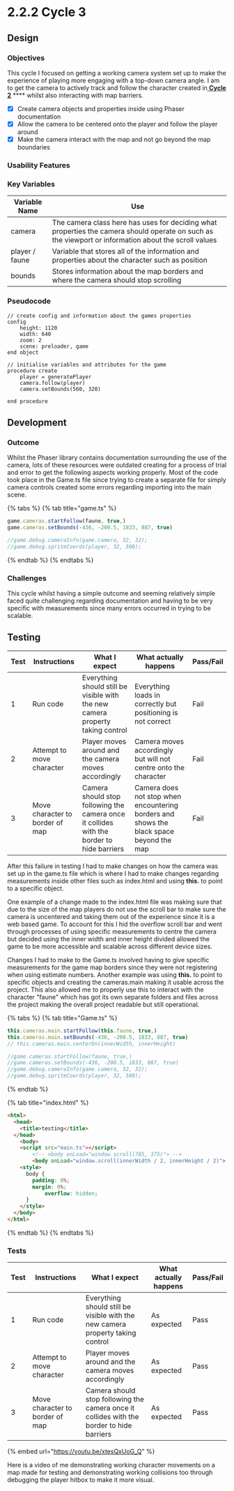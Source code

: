 # 2.2.2 Cycle 3

## Design

### Objectives

This cycle I focused on getting a working camera system set up to make the experience of playing more engaging with a top-down camera angle. I am to get the camera to actively track and follow the character created in[ **Cycle 2**](cycle-1-1.md) **** whilst also interacting with map barriers.

* [x] Create camera objects and properties inside using Phaser documentation&#x20;
* [x] Allow the camera to be centered onto the player and follow the player around
* [x] Make the camera interact with the map and not go beyond the map boundaries

### Usability Features

### Key Variables

| Variable Name  | Use                                                                                                                                                  |
| -------------- | ---------------------------------------------------------------------------------------------------------------------------------------------------- |
| camera         | The camera class here has uses for deciding what properties the camera should operate on such as the viewport or information about the scroll values |
| player / faune | Variable that stores all of the information and properties about the character such as position                                                      |
| bounds         | Stores information about the map borders and where the camera should stop scrolling                                                                  |

### Pseudocode

```
// create config and information about the games properties
config
    height: 1120
    width: 640
    zoom: 2
    scene: preloader, game
end object

// initialise variables and attributes for the game
procedure create
    player = generatePlayer
    camera.follow(player)
    camera.setBounds(560, 320)
    
end procedure
```

## Development

### Outcome

Whilst the Phaser library contains documentation surrounding the use of the camera, lots of these resources were outdated creating for a process of trial and error to get the following aspects working properly. Most of the code took place in the Game.ts file since trying to create a separate file for simply camera controls created some errors regarding importing into the main scene.

{% tabs %}
{% tab title="game.ts" %}
```typescript
game.cameras.startFollow(faune, true,)
game.cameras.setBounds(-436, -200.5, 1833, 887, true)

//game.debug.cameraInfo(game.camera, 32, 32);
//game.debug.spriteCoords(player, 32, 500);
```
{% endtab %}
{% endtabs %}



### Challenges

This cycle whilst having a simple outcome and seeming relatively simple faced quite challenging regarding documentation and having to be very specific with measurements since many errors occurred in trying to be scalable.&#x20;

## Testing

| Test | Instructions                    | What I expect                                                                             | What actually happens                                                                   | Pass/Fail |
| ---- | ------------------------------- | ----------------------------------------------------------------------------------------- | --------------------------------------------------------------------------------------- | --------- |
| 1    | Run code                        | Everything should still be visible with the new camera property taking control            | Everything loads in correctly but positioning is not correct                            | Fail      |
| 2    | Attempt to move character       | Player moves around and the camera moves accordingly                                      | Camera moves accordingly but will not centre onto the character                         | Fail      |
| 3    | Move character to border of map | Camera should stop following the camera once it collides with the border to hide barriers | Camera does not stop when encountering borders and shows the black space beyond the map | Fail      |

After this failure in testing I had to make changes on how the camera was set up in the game.ts file which is where I had to make changes regarding measurements inside other files such as index.html and using **this.** to point to a specific object.&#x20;

One example of a change made to the index.html file was making sure that due to the size of the map players do not use the scroll bar to make sure the camera is uncentered and taking them out of the experience since it is a web based game. To account for this I hid the overflow scroll bar and went through processes of using specific measurements to centre the camera but decided using the inner width and inner height divided allowed the game to be more accessible and scalable across different device sizes.

Changes I had to make to the Game.ts involved having to give specific measurements for the game map borders since they were not registering when using estimate numbers. Another example was using **this.** to point to specific objects and creating the cameras.main making it usable across the project. This also allowed me to properly use this to interact with the character "faune" which has got its own separate folders and files across the project making the overall project readable but still operational.

{% tabs %}
{% tab title="Game.ts" %}
```typescript
this.cameras.main.startFollow(this.faune, true,)
this.cameras.main.setBounds(-436, -200.5, 1833, 887, true)
// this.cameras.main.centerOn(innerWidth, innerHeight)

//game.cameras.startFollow(faune, true,)
//game.cameras.setBounds(-436, -200.5, 1833, 887, true)
//game.debug.cameraInfo(game.camera, 32, 32);
//game.debug.spriteCoords(player, 32, 500);
```
{% endtab %}

{% tab title="index.html" %}
```html
<html>
  <head>
    <title>testing</title>
  </head>
    <body>
	<script src="main.ts"></script>
	    <!-- <body onLoad="window.scroll(785, 375)"> -->
	    <body onLoad="window.scroll(innerWidth / 2, innerHeight / 2)">
	<style>
	  body {
	    padding: 0%;
	    margin: 0%;
            overflow: hidden;
	  }
	</style>
  </body>
</html>

```
{% endtab %}
{% endtabs %}

### Tests

| Test | Instructions                    | What I expect                                                                             | What actually happens | Pass/Fail |
| ---- | ------------------------------- | ----------------------------------------------------------------------------------------- | --------------------- | --------- |
| 1    | Run code                        | Everything should still be visible with the new camera property taking control            | As expected           | Pass      |
| 2    | Attempt to move character       | Player moves around and the camera moves accordingly                                      | As expected           | Pass      |
| 3    | Move character to border of map | Camera should stop following the camera once it collides with the border to hide barriers | As expected           | Pass      |



{% embed url="https://youtu.be/xtesQxUoG_Q" %}

Here is a video of me demonstrating working character movements on a map made for testing and demonstrating working collisions too through debugging the player hitbox to make it more visual.
